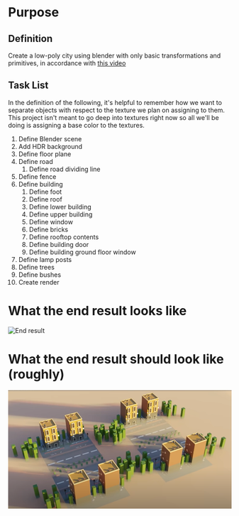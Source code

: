 # Purpose

## Definition

Create a low-poly city using blender with only basic transformations and primitives, in accordance with [this video](https://www.youtube.com/watch?v=At9qW8ivJ4Q&list=PLgO2ChD7acqH5S3fCO1GbAJC55NeVaCCp&index=2&ab_channel=CrossMindStudio)

## Task List

In the definition of the following, it's helpful to remember how we want to separate objects with respect to the texture we plan on assigning to them. This project isn't meant to go deep into textures right now so all we'll be doing is assigning a base color to the textures.

1. Define Blender scene
1. Add HDR background
1. Define floor plane
1. Define road
   1. Define road dividing line
1. Define fence
1. Define building
   1. Define foot
   1. Define roof
   1. Define lower building
   1. Define upper building
   1. Define window
   1. Define bricks
   1. Define rooftop contents
   1. Define building door
   1. Define building ground floor window
1. Define lamp posts
1. Define trees
1. Define bushes
1. Create render

# What the end result looks like

![End result](?)

# What the end result should look like (roughly)

![Sample end result](.docs/sample-end-result.png)

